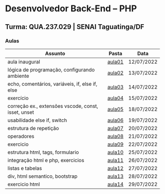 # Desenvolvedor Back-End – PHP

## Turma: QUA.237.029 | SENAI Taguatinga/DF

### Aulas

| Assunto                                             | Pasta                                                                        | Data       |
| --------------------------------------------------- | ---------------------------------------------------------------------------- | ---------- |
| aula inaugural                                      | [aula01](https://github.com/victorlelis/SENAI-QUA.237.029/tree/main/aula01)  | 12/07/2022 |
| lógica de programação, configurando ambiente        | [aula02](https://github.com/victorlelis/SENAI-QUA.237.029/tree/main/aula02)  | 13/07/2022 |
| echo, comentários, variáveis, if, else if, else     | [aula03](https://github.com/victorlelis/SENAI-QUA.237.029/tree/main/aula03)  | 14/07/2022 |
| exercício                                           | [aula04 ](https://github.com/victorlelis/SENAI-QUA.237.029/tree/main/aula04) | 15/07/2022 |
| correção ex., extensões vscode, const, isset, unset | [aula05](https://github.com/victorlelis/SENAI-QUA.237.029/tree/main/aula05)  | 18/07/2022 |
| usabilidade else if, switch                         | [aula06](https://github.com/victorlelis/SENAI-QUA.237.029/tree/main/aula06)  | 19/07/2022 |
| estrutura de repetição                              | [aula07](https://github.com/victorlelis/SENAI-QUA.237.029/tree/main/aula07)  | 20/07/2022 |
| operadores                                          | [aula08](https://github.com/victorlelis/SENAI-QUA.237.029/tree/main/aula08)  | 21/07/2022 |
| exercicio                                           | [aula09](https://github.com/victorlelis/SENAI-QUA.237.029/tree/main/aula09)  | 22/07/2022 |
| estrutura html, tags, formulario                    | [aula10](https://github.com/victorlelis/SENAI-QUA.237.029/tree/main/aula10)  | 25/07/2022 |
| integração html e php, exercicios                   | [aula11](https://github.com/victorlelis/SENAI-QUA.237.029/tree/main/aula11)  | 26/07/2022 |
| listas e tabelas                                    | [aula12](https://github.com/victorlelis/SENAI-QUA.237.029/tree/main/aula12)  | 27/07/2022 |
| div, html semantico, bootstrap                      | [aula13](https://github.com/victorlelis/SENAI-QUA.237.029/tree/main/aula13)  | 28/07/2022 |
| exercicio html                                      | [aula14](https://github.com/victorlelis/SENAI-QUA.237.029/tree/main/aula14)  | 29/07/2022 |
